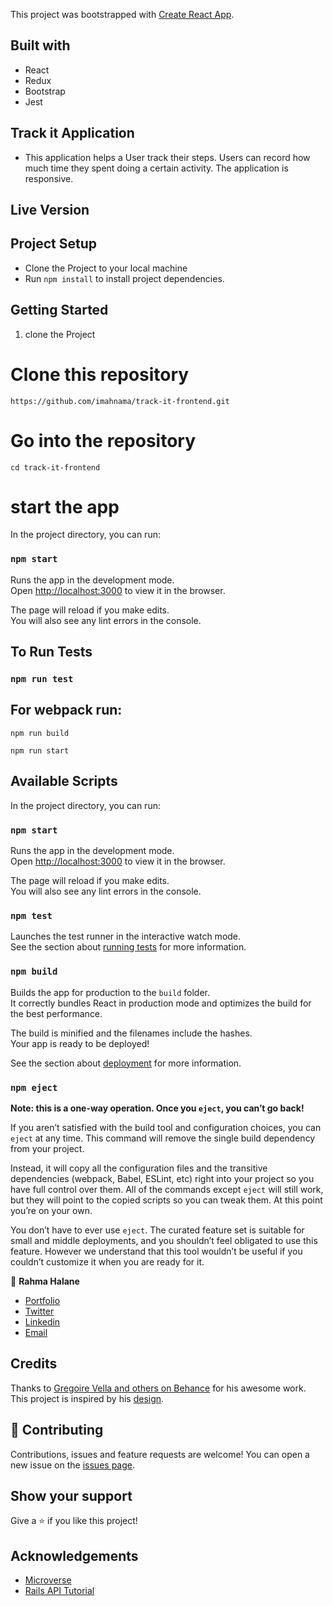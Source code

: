 This project was bootstrapped with [Create React App](https://github.com/facebook/create-react-app).

## Built with

- React
- Redux
- Bootstrap
- Jest

## Track it Application

- This application helps a User track their steps. Users can record how much time they spent doing a certain activity. The application is responsive.

## Live Version

## Project Setup

- Clone the Project to your local machine
- Run `npm install` to install project dependencies.

## Getting Started

1. clone the Project

# Clone this repository

`https://github.com/imahnama/track-it-frontend.git`

# Go into the repository

`cd track-it-frontend`

# start the app

In the project directory, you can run:

### `npm start`

Runs the app in the development mode.<br />
Open [http://localhost:3000](http://localhost:3000) to view it in the browser.

The page will reload if you make edits.<br />
You will also see any lint errors in the console.

## To Run Tests

### `npm run test`

## For webpack run:

`npm run build`

`npm run start`

## Available Scripts

In the project directory, you can run:

### `npm start`

Runs the app in the development mode.\
Open [http://localhost:3000](http://localhost:3000) to view it in the browser.

The page will reload if you make edits.\
You will also see any lint errors in the console.

### `npm test`

Launches the test runner in the interactive watch mode.\
See the section about [running tests](https://facebook.github.io/create-react-app/docs/running-tests) for more information.

### `npm build`

Builds the app for production to the `build` folder.\
It correctly bundles React in production mode and optimizes the build for the best performance.

The build is minified and the filenames include the hashes.\
Your app is ready to be deployed!

See the section about [deployment](https://facebook.github.io/create-react-app/docs/deployment) for more information.

### `npm eject`

**Note: this is a one-way operation. Once you `eject`, you can’t go back!**

If you aren’t satisfied with the build tool and configuration choices, you can `eject` at any time. This command will remove the single build dependency from your project.

Instead, it will copy all the configuration files and the transitive dependencies (webpack, Babel, ESLint, etc) right into your project so you have full control over them. All of the commands except `eject` will still work, but they will point to the copied scripts so you can tweak them. At this point you’re on your own.

You don’t have to ever use `eject`. The curated feature set is suitable for small and middle deployments, and you shouldn’t feel obligated to use this feature. However we understand that this tool wouldn’t be useful if you couldn’t customize it when you are ready for it.

👤 **Rahma Halane**
- [Portfolio](https://raw.githack.com/imahnama/my-portfolio/develop/index.html)
- [Twitter](https://twitter.com/halane_rahma)
- [Linkedin](https://www.linkedin.com/in/rahmahalane/)
- [Email](mailto:Halane.rahma@gmail.com )

## Credits

Thanks to [Gregoire Vella and others on Behance](https://www.behance.net/gregoirevella) for his awesome work. This project is inspired by his [design](https://www.behance.net/gallery/13271423/Bodytrackit-An-iOs-app-Branding-UX-and-UI).


## 🤝 Contributing

Contributions, issues and feature requests are welcome!
You can open a new issue on the [issues page](https://github.com/imahnama/track-it-frontend/issues).

## Show your support

Give a ⭐️ if you like this project!

## Acknowledgements

- [Microverse](https://www.microverse.org/)
- [Rails API Tutorial](https://www.digitalocean.com/community/tutorials/build-a-restful-json-api-with-rails-5-part-one)
